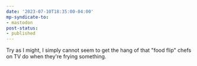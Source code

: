 ```yaml
---
date: '2023-07-10T18:35:00-04:00'
mp-syndicate-to:
- mastodon
post-status:
- published
---
```


Try as I might, I simply cannot seem to get the hang of that "food flip" chefs on TV do when they're frying something.